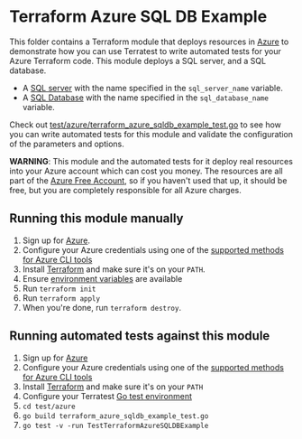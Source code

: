 # Terraform Azure SQL DB Example

This folder contains a Terraform module that deploys resources in [Azure](https://azure.microsoft.com/) to demonstrate how you can use Terratest to write automated tests for your Azure Terraform code. This module deploys a SQL server, and a SQL database.

- A [SQL server](https://azure.microsoft.com/services/sql-database/campaign/) with the name specified in the `sql_server_name` variable.
- A [SQL Database](https://azure.microsoft.com/services/sql-database/) with the name specified in the `sql_database_name` variable.

Check out [test/azure/terraform_azure_sqldb_example_test.go](./../../../test/azure/terraform_azure_sqldb_example_test.go) to see how you can write automated tests for this module and validate the configuration of the parameters and options. 

**WARNING**: This module and the automated tests for it deploy real resources into your Azure account which can cost you money. The resources are all part of the [Azure Free Account](https://azure.microsoft.com/en-us/free/), so if you haven't used that up,
it should be free, but you are completely responsible for all Azure charges.

## Running this module manually
1. Sign up for [Azure](https://azure.microsoft.com/).
1. Configure your Azure credentials using one of the [supported methods for Azure CLI
   tools](https://docs.microsoft.com/en-us/cli/azure/azure-cli-configuration?view=azure-cli-latest)
1. Install [Terraform](https://www.terraform.io/) and make sure it's on your `PATH`.
1. Ensure [environment variables](../README.md#review-environment-variables) are available
1. Run `terraform init`
1. Run `terraform apply`
1. When you're done, run `terraform destroy`.


## Running automated tests against this module
1. Sign up for [Azure](https://azure.microsoft.com/)
1. Configure your Azure credentials using one of the [supported methods for Azure CLI
   tools](https://docs.microsoft.com/en-us/cli/azure/azure-cli-configuration?view=azure-cli-latest)
1. Install [Terraform](https://www.terraform.io/) and make sure it's on your `PATH`
1. Configure your Terratest [Go test environment](../README.md) 
1. `cd test/azure`
1. `go build terraform_azure_sqldb_example_test.go`
1. `go test -v -run TestTerraformAzureSQLDBExample`
